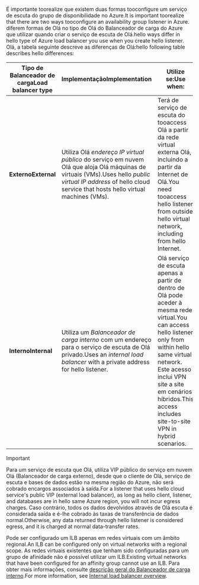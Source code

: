 <span data-ttu-id="36685-101">É importante toorealize que existem duas formas tooconfigure um serviço de escuta do grupo de disponibilidade no Azure.</span><span class="sxs-lookup"><span data-stu-id="36685-101">It is important toorealize that there are two ways tooconfigure an availability group listener in Azure.</span></span> <span data-ttu-id="36685-102">diferem formas de Olá no tipo de Olá do Balanceador de carga do Azure que utilizar quando criar o serviço de escuta de Olá.</span><span class="sxs-lookup"><span data-stu-id="36685-102">hello ways differ in hello type of Azure load balancer you use when you create hello listener.</span></span> <span data-ttu-id="36685-103">Olá, a tabela seguinte descreve as diferenças de Olá:</span><span class="sxs-lookup"><span data-stu-id="36685-103">hello following table describes hello differences:</span></span>

| <span data-ttu-id="36685-104">Tipo de Balanceador de carga</span><span class="sxs-lookup"><span data-stu-id="36685-104">Load balancer type</span></span> | <span data-ttu-id="36685-105">Implementação</span><span class="sxs-lookup"><span data-stu-id="36685-105">Implementation</span></span> | <span data-ttu-id="36685-106">Utilize se:</span><span class="sxs-lookup"><span data-stu-id="36685-106">Use when:</span></span> |
| --- | --- | --- |
| <span data-ttu-id="36685-107">**Externo**</span><span class="sxs-lookup"><span data-stu-id="36685-107">**External**</span></span> |<span data-ttu-id="36685-108">Utiliza Olá *endereço IP virtual público* do serviço em nuvem Olá que aloja Olá máquinas de virtuais (VMs).</span><span class="sxs-lookup"><span data-stu-id="36685-108">Uses hello *public virtual IP address* of hello cloud service that hosts hello virtual machines (VMs).</span></span> |<span data-ttu-id="36685-109">Terá de serviço de escuta do tooaccess Olá a partir da rede virtual externa Olá, incluindo a partir da Internet de Olá.</span><span class="sxs-lookup"><span data-stu-id="36685-109">You need tooaccess hello listener from outside hello virtual network, including from hello Internet.</span></span> |
| <span data-ttu-id="36685-110">**Interno**</span><span class="sxs-lookup"><span data-stu-id="36685-110">**Internal**</span></span> |<span data-ttu-id="36685-111">Utiliza um *Balanceador de carga interno* com um endereço para o serviço de escuta de Olá privado.</span><span class="sxs-lookup"><span data-stu-id="36685-111">Uses an *internal load balancer* with a private address for hello listener.</span></span> |<span data-ttu-id="36685-112">Olá serviço de escuta apenas a partir de dentro de Olá pode aceder à mesma rede virtual.</span><span class="sxs-lookup"><span data-stu-id="36685-112">You can access hello listener only from within hello same virtual network.</span></span> <span data-ttu-id="36685-113">Este acesso inclui VPN site a site em cenários híbridos.</span><span class="sxs-lookup"><span data-stu-id="36685-113">This access includes site-to-site VPN in hybrid scenarios.</span></span> |

> [!IMPORTANT]
> <span data-ttu-id="36685-114">Para um serviço de escuta que Olá, utiliza VIP público do serviço em nuvem Olá (Balanceador de carga externo), desde que o cliente de Olá, serviço de escuta e bases de dados estão na mesma região do Azure, não será cobrado encargos associados à saída.</span><span class="sxs-lookup"><span data-stu-id="36685-114">For a listener that uses hello cloud service's public VIP (external load balancer), as long as hello client, listener, and databases are in hello same Azure region, you will not incur egress charges.</span></span> <span data-ttu-id="36685-115">Caso contrário, todos os dados devolvidos através de Olá escuta é considerada saída e é-lhe cobrado às taxas de transferência de dados normal.</span><span class="sxs-lookup"><span data-stu-id="36685-115">Otherwise, any data returned through hello listener is considered egress, and it is charged at normal data-transfer rates.</span></span> 
> 
> 

<span data-ttu-id="36685-116">Pode ser configurado um ILB apenas em redes virtuais com um âmbito regional.</span><span class="sxs-lookup"><span data-stu-id="36685-116">An ILB can be configured only on virtual networks with a regional scope.</span></span> <span data-ttu-id="36685-117">As redes virtuais existentes que tenham sido configuradas para um grupo de afinidade não é possível utilizar um ILB.</span><span class="sxs-lookup"><span data-stu-id="36685-117">Existing virtual networks that have been configured for an affinity group cannot use an ILB.</span></span> <span data-ttu-id="36685-118">Para obter mais informações, consulte [descrição geral do Balanceador de carga interno](../articles/load-balancer/load-balancer-internal-overview.md).</span><span class="sxs-lookup"><span data-stu-id="36685-118">For more information, see [Internal load balancer overview](../articles/load-balancer/load-balancer-internal-overview.md).</span></span>

